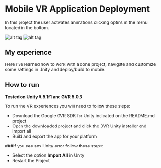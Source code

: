 # Mobile VR Application Deployment

In this project the user activates animations clicking optins in the menu located in the bottom.

![alt tag](https://github.com/devreis/Udacity-VRDeveloper/blob/master/Mobile%20VR%20Application%20Deployment/Screenshots/Captura%20de%20Tela%202017-02-22%20às%2021.19.41.png?raw=true)
![alt tag](https://github.com/devreis/Udacity-VRDeveloper/blob/master/Mobile%20VR%20Application%20Deployment/Screenshots/Captura%20de%20Tela%202017-02-22%20às%2021.19.52.png?raw=true)

## My experience
 Here i've learned how to work with a done project, navigate and customize some settings in Unity and deploy/build to mobile.

## How to run

**Tested on Unity 5.5.1f1 and GVR 5.0.3**

To run the VR experiences you will need to follow these steps:

- Download the Google GVR SDK for Unity indicated on the README.md project 
- Open the downloaded project and click the GVR Unity installer and import all
- Build and export the app for your platform 

###If you see any Unity error follow these steps:

- Select the option **Import All** in Unity
- Restart the Project
